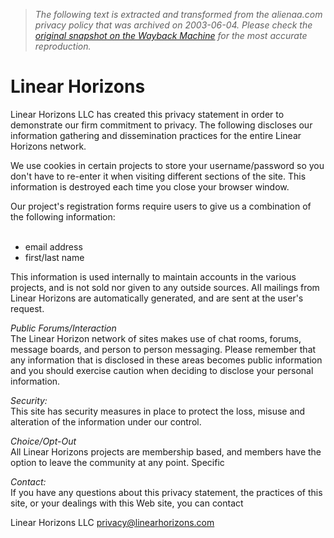 > *The following text is extracted and transformed from the alienaa.com privacy policy that was archived on 2003-06-04. Please check the [original snapshot on the Wayback Machine](https://web.archive.org/web/20030604023646id_/http%3A//www.linearhorizons.com/privacy.html) for the most accurate reproduction.*

# Linear Horizons

Linear Horizons LLC has created this privacy statement in order to demonstrate our firm commitment to privacy. The following discloses our information gathering and dissemination practices for the entire Linear Horizons network. 

We use cookies in certain projects to store your username/password so you don't have to re-enter it when visiting different sections of the site. This information is destroyed each time you close your browser window. 

Our project's registration forms require users to give us a combination of the following information:   
 

* email address 
* first/last name 

This information is used internally to maintain accounts in the various projects, and is not sold nor given to any outside sources. All mailings from Linear Horizons are automatically generated, and are sent at the user's request. 

_Public Forums/Interaction_   
The Linear Horizon network of sites makes use of chat rooms, forums, message boards, and person to person messaging. Please remember that any information that is disclosed in these areas becomes public information and you should exercise caution when deciding to disclose your personal information. 

_Security:_   
This site has security measures in place to protect the loss, misuse and alteration of the information under our control. 

_Choice/Opt-Out_   
All Linear Horizons projects are membership based, and members have the option to leave the community at any point. Specific 

_Contact:_   
If you have any questions about this privacy statement, the practices of this site, or your dealings with this Web site, you can contact 

Linear Horizons LLC [ privacy@linearhorizons.com](mailto:privacy@linearhorizons.com)
